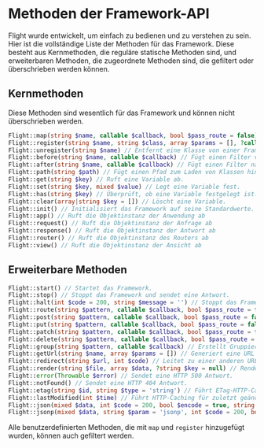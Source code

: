 # Methoden der Framework-API

Flight wurde entwickelt, um einfach zu bedienen und zu verstehen zu sein. Hier ist die vollständige
Liste der Methoden für das Framework. Diese besteht aus Kernmethoden, die reguläre
statische Methoden sind, und erweiterbaren Methoden, die zugeordnete Methoden sind, die gefiltert
oder überschrieben werden können.

## Kernmethoden

Diese Methoden sind wesentlich für das Framework und können nicht überschrieben werden.

```php
Flight::map(string $name, callable $callback, bool $pass_route = false) // Erstellt eine benutzerdefinierte Framework-Methode.
Flight::register(string $name, string $class, array $params = [], ?callable $callback = null) // Registriert eine Klasse bei einer Framework-Methode.
Flight::unregister(string $name) // Entfernt eine Klasse von einer Framework-Methode.
Flight::before(string $name, callable $callback) // Fügt einen Filter vor einer Framework-Methode hinzu.
Flight::after(string $name, callable $callback) // Fügt einen Filter nach einer Framework-Methode hinzu.
Flight::path(string $path) // Fügt einen Pfad zum Laden von Klassen hinzu.
Flight::get(string $key) // Ruft eine Variable ab.
Flight::set(string $key, mixed $value) // Legt eine Variable fest.
Flight::has(string $key) // Überprüft, ob eine Variable festgelegt ist.
Flight::clear(array|string $key = []) // Löscht eine Variable.
Flight::init() // Initialisiert das Framework auf seine Standardwerte.
Flight::app() // Ruft die Objektinstanz der Anwendung ab
Flight::request() // Ruft die Objektinstanz der Anfrage ab
Flight::response() // Ruft die Objektinstanz der Antwort ab
Flight::router() // Ruft die Objektinstanz des Routers ab
Flight::view() // Ruft die Objektinstanz der Ansicht ab
```

## Erweiterbare Methoden

```php
Flight::start() // Startet das Framework.
Flight::stop() // Stoppt das Framework und sendet eine Antwort.
Flight::halt(int $code = 200, string $message = '') // Stoppt das Framework mit optionalen Statuscode und Nachricht.
Flight::route(string $pattern, callable $callback, bool $pass_route = false, string $alias = '') // Ordnet ein URL-Muster einer Rückruffunktion zu.
Flight::post(string $pattern, callable $callback, bool $pass_route = false, string $alias = '') // Ordnet ein URL-Muster für POST-Anfragen einer Rückruffunktion zu.
Flight::put(string $pattern, callable $callback, bool $pass_route = false, string $alias = '') // Ordnet ein URL-Muster für PUT-Anfragen einer Rückruffunktion zu.
Flight::patch(string $pattern, callable $callback, bool $pass_route = false, string $alias = '') // Ordnet ein URL-Muster für PATCH-Anfragen einer Rückruffunktion zu.
Flight::delete(string $pattern, callable $callback, bool $pass_route = false, string $alias = '') // Ordnet ein URL-Muster für DELETE-Anfragen einer Rückruffunktion zu.
Flight::group(string $pattern, callable $callback) // Erstellt Gruppierungen für URLs, Muster muss ein String sein.
Flight::getUrl(string $name, array $params = []) // Generiert eine URL basierend auf einem Routen-Alias.
Flight::redirect(string $url, int $code) // Leitet zu einer anderen URL weiter.
Flight::render(string $file, array $data, ?string $key = null) // Rendert eine Vorlagendatei.
Flight::error(Throwable $error) // Sendet eine HTTP 500 Antwort.
Flight::notFound() // Sendet eine HTTP 404 Antwort.
Flight::etag(string $id, string $type = 'string') // Führt ETag-HTTP-Caching durch.
Flight::lastModified(int $time) // Führt HTTP-Caching für zuletzt geändert durch.
Flight::json(mixed $data, int $code = 200, bool $encode = true, string $charset = 'utf8', int $option) // Sendet eine JSON-Antwort.
Flight::jsonp(mixed $data, string $param = 'jsonp', int $code = 200, bool $encode = true, string $charset = 'utf8', int $option) // Sendet eine JSONP-Antwort.
```

Alle benutzerdefinierten Methoden, die mit `map` und `register` hinzugefügt wurden, können auch gefiltert werden.